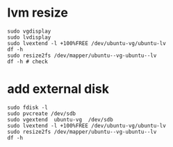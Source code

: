 # lvm resize

```shell
sudo vgdisplay
sudo lvdisplay
sudo lvextend -l +100%FREE /dev/ubuntu-vg/ubuntu-lv
df -h
sudo resize2fs /dev/mapper/ubuntu--vg-ubuntu--lv
df -h # check 
```

# add external disk 
```shell
sudo fdisk -l
sudo pvcreate /dev/sdb
sudo vgextend  ubuntu-vg  /dev/sdb
sudo lvextend -l +100%FREE /dev/ubuntu-vg/ubuntu-lv
sudo resize2fs /dev/mapper/ubuntu--vg-ubuntu--lv
df -h
```
